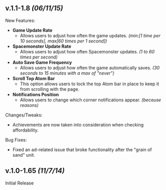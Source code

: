## v.1.1-1.8 _(06/11/15)_

New Features:
* __Game Update Rate__
  * Allows users to adjust how often the game updates. _(min:[1 time per 10 seconds], max[60 times per 1 second])_
* __Spacemonster Update Rate__
  * Allows users to adjust how often Spacemonster updates. _(1 to 60 times per second)_
* __Auto Save Game Frequency__
  * Allows users to adjust how often the game automatically saves. _(30 seconds to 15 minutes with a max of "never")_
* __Scroll Top Atom Bar__
  * This option allows users to lock the top Atom bar in place to keep it from scrolling with the page.
* __Notifications Position__
  * Allows users to change which corner notifications appear. _(because reasons)_

Changes/Tweaks:
* Achievements are now taken into consideration when checking affordability.

Bug Fixes:
* Fixed an ad-related issue that broke functionality after the "grain of sand" unit.

## v.1.0-1.65 _(11/7/14)_

Initial Release
